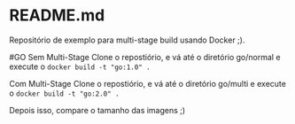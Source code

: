 # README.md
Repositório de exemplo para multi-stage build usando Docker ;).

#GO
Sem Multi-Stage
Clone o repostiório, e vá até o diretório go/normal e execute o ``docker build -t "go:1.0" .``


Com Multi-Stage
Clone o repostiório, e vá até o diretório go/multi e execute o ``docker build -t "go:2.0" .``

Depois isso, compare o tamanho das imagens ;)
